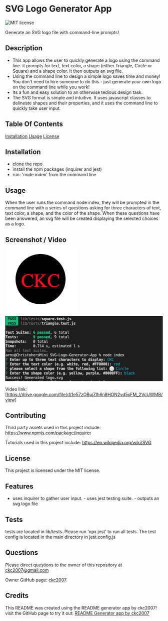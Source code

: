 # SVG Logo Generator App

![MIT license](https://img.shields.io/badge/license-MIT-blue.svg)

Generate an SVG logo file with command-line prompts!

## Description

- This app allows the user to quickly generate a logo using the command line. it prompts for text, text color, a shape (either Triangle, Circle or Square) and a shape color. It then outputs an svg file.
- Using the command line to design a simple logo saves time and money! You don't need to hire someone to do this - just generate your own logo on the command line while you work!
- Its a fun and easy solution to an otherwise tedious design task.
- The SVG format is simple and intuitive. It uses javascript classes to delineate shapes and their properties, and it uses the command line to quickly take user input.

## Table Of Contents

[Installation](#installation)
[Usage](#usage)
[License](#license)

## Installation

- clone the repo
- install the npm packages (inquirer and jest)
- run: 'node index' from the command line

## Usage

When the user runs the command node index, they will be prompted in the command line with a series of questions asking for three characters of text, text color, a shape, and the color of the shape. When these questions have been answered, an svg file will be created displaying the selected choices as a logo.

## Screenshot / Video

![screenshot](./assets/images/SVG%20logo%20app%20example.png)
![screenshot](./assets/images/example%20svg%20command%20line.png)

Video link: [https://drive.google.com/file/d/1e57zOBujZlh6n8HON2vd5xFM_2VcUWMB/view]

## Contributing

Third party assets used in this project include:
https://www.npmjs.com/package/inquirer

Tutorials used in this project include:
https://en.wikipedia.org/wiki/SVG

## License

This project is licensed under the MIT license.

## Features

- uses inquirer to gather user input. - uses jest testing suite. - outputs an svg logo file

## Tests

tests are located in lib/tests. Please run 'npx jest' to run all tests. The test config is located in the main directory in jest.config.js

## Questions

Please direct questions to the owner of this repository at ckc2007@gmail.com

Owner GitHub page:
[ckc2007](https://github.com/ckc2007).

## Credits

This README was created using the README generator app by ckc2007!
visit the GitHub page to try it out:
[README Generator app by ckc2007](https://github.com/ckc2007/README-Generator)
